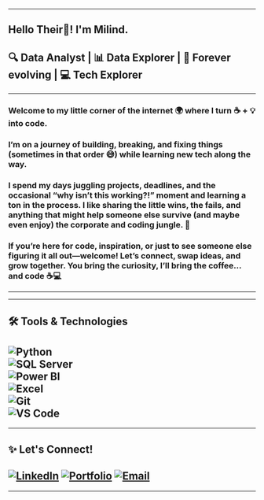 ---------------------------------------------------------------------------------------------------------------------------------
## Hello Their👋! I'm Milind. 
## 🔍 Data Analyst | 📊 Data Explorer | 🔄 Forever evolving | 💻 Tech Explorer
---------------------------------------------------------------------------------------------------------------------------------
### Welcome to my little corner of the internet 🌍 where I turn ☕ + 💡 into code.
### I’m on a journey of building, breaking, and fixing things (sometimes in that order 😅) while learning new tech along the way.
### I spend my days juggling projects, deadlines, and the occasional “why isn’t this working?!” moment and learning a ton in the process. I like sharing the little wins, the fails, and anything that might help  someone else survive (and maybe even enjoy) the corporate and coding jungle. 🌱
### If you’re here for code, inspiration, or just to see someone else figuring it all out—welcome! Let’s connect, swap ideas, and grow together. You bring the curiosity, I’ll bring the coffee… and code ☕💻
---------------------------------------------------------------------------------------------------------------------------------
---------------------------------------------------------------------------------------------------------------------------------
## 🛠️ Tools & Technologies  
![Python](https://img.shields.io/badge/Python-3776AB?logo-python&logoColor-white)  
![SQL Server](https://img.shields.io/badge/SQL%20Server-CC2927?logo-microsoft-sql-server&logoColor-white)  
![Power BI](https://img.shields.io/badge/Power%20BI-F2C811?logo-power-bi&logoColor-black)  
![Excel](https://img.shields.io/badge/Excel-217346?logo-microsoft-excel&logoColor-white)  
![Git](https://img.shields.io/badge/Git-F05032?logo-git&logoColor-white)  
![VS Code](https://img.shields.io/badge/VS%20Code-007ACC?logo-visual-studio-code&logoColor-white)  
---------------------------------------------------------------------------------------------------------------------------------
---------------------------------------------------------------------------------------------------------------------------------
## ✨ Let's Connect!
[![LinkedIn](https://img.shields.io/badge/LinkedIn-0A66C2?logo=linkedin&logoColor=white&style=for-the-badge)](https://www.linkedin.com/in/milindshrivastava25/)
[![Portfolio](https://img.shields.io/badge/Portfolio-000000?logo=read-the-docs&logoColor=white&style=for-the-badge)](https://milind-shrivastava-data--h5k694v.gamma.site/)
[![Email](https://img.shields.io/badge/Email-D14836?logo=gmail&logoColor=white&style=for-the-badge)](mailto:milindshrivastavaji@gmail.com)
---------------------------------------------------------------------------------------------------------------------------------
---------------------------------------------------------------------------------------------------------------------------------
